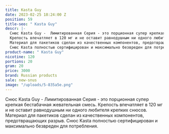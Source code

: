 ```yaml
---
title: Kasta Guy
date: 2023-02-25 18:24:00 Z
position: 59
title-seo: " Kasta Guy"
descr: |-
  Снюс Kasta Guy -  Лимитированная Серия - это порционная супер крепкая бестабачная жевательная смесь.
  Крепость впечатляет в 120 мг и не оставит равнодушным ни одного любителя крепких снюсов.
  Материал для пакетиков сделан из качественных компонентов, предотвращающих разрыв.
  Снюс Kasta полностью сертифицирован и максимально безвреден для потребления.
product-name: " Kasta Guy"
nicotine: 120
portions: 20
gram: 20
price: 3000
brand: Russian products
sale: new-snus
image: "/uploads/5-835a5e.png"
---
```


Снюс Kasta Guy -  Лимитированная Серия - это порционная супер крепкая бестабачная жевательная смесь.
Крепость впечатляет в 120 мг и не оставит равнодушным ни одного любителя крепких снюсов.
Материал для пакетиков сделан из качественных компонентов, предотвращающих разрыв.
Снюс Kasta полностью сертифицирован и максимально безвреден для потребления.